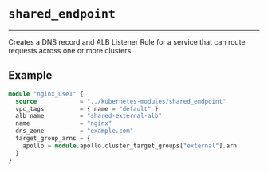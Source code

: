 # `shared_endpoint`

---

Creates a DNS record and ALB Listener Rule for a service that can route requests across one or more clusters.

## Example

```terraform
module "nginx_use1" {
  source            = "../kubernetes-modules/shared_endpoint"
  vpc_tags          = { name = "default" }
  alb_name          = "shared-external-alb"
  name              = "nginx"
  dns_zone          = "example.com"
  target_group_arns = {
    apollo = module.apollo.cluster_target_groups["external"].arn
  }
}
```

